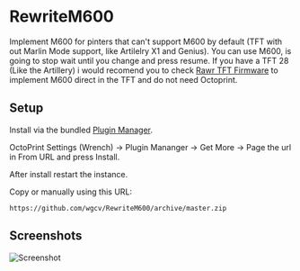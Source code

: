 # RewriteM600

Implement M600 for pinters that can't support M600 by default (TFT with out Marlin Mode support, like Artilelry X1 and Genius). You can use M600, is going to stop wait until you change and press resume. If you have a TFT 28 (Like the Artillery) i would recomend you to check [Rawr TFT Firmware](https://github.com/wgcv/RAWR-TFT-Firmware-Artillery3D) to implement M600 direct in the TFT and do not need Octoprint.

## Setup

Install via the bundled [Plugin Manager](https://docs.octoprint.org/en/master/bundledplugins/pluginmanager.html).

OctoPrint Settings (Wrench) -> Plugin Mananger -> Get More -> Page the url in From URL and press Install. 

After install restart the instance.

Copy or manually using this URL:

    https://github.com/wgcv/RewriteM600/archive/master.zip




## Screenshots
![Screenshot](https://github.com/wgcv/plugins.octoprint.org/raw/gh-pages/assets/img/plugins/RewriteM600/M600-in-action.png
)
